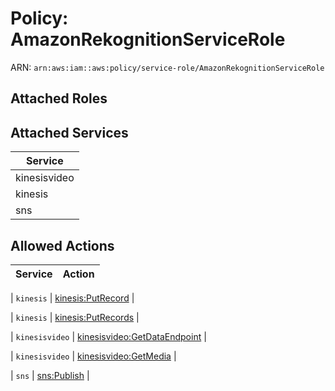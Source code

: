 # Policy: AmazonRekognitionServiceRole

ARN: `arn:aws:iam::aws:policy/service-role/AmazonRekognitionServiceRole`

## Attached Roles

## Attached Services

| Service |
|---------|
| kinesisvideo |
| kinesis |
| sns |

## Allowed Actions

| Service | Action |
|:-------:|--------|

| `kinesis` | [kinesis:PutRecord](../actions.md#kinesis:putrecord) |

| `kinesis` | [kinesis:PutRecords](../actions.md#kinesis:putrecords) |

| `kinesisvideo` | [kinesisvideo:GetDataEndpoint](../actions.md#kinesisvideo:getdataendpoint) |

| `kinesisvideo` | [kinesisvideo:GetMedia](../actions.md#kinesisvideo:getmedia) |

| `sns` | [sns:Publish](../actions.md#sns:publish) |
